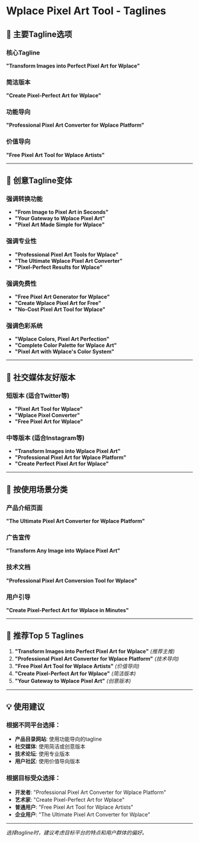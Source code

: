 # Wplace Pixel Art Tool - Taglines

## 🎯 主要Tagline选项

### 核心Tagline
**"Transform Images into Perfect Pixel Art for Wplace"**

### 简洁版本
**"Create Pixel-Perfect Art for Wplace"**

### 功能导向
**"Professional Pixel Art Converter for Wplace Platform"**

### 价值导向
**"Free Pixel Art Tool for Wplace Artists"**

---

## 🚀 创意Tagline变体

### 强调转换功能
- **"From Image to Pixel Art in Seconds"**
- **"Your Gateway to Wplace Pixel Art"**
- **"Pixel Art Made Simple for Wplace"**

### 强调专业性
- **"Professional Pixel Art Tools for Wplace"**
- **"The Ultimate Wplace Pixel Art Converter"**
- **"Pixel-Perfect Results for Wplace"**

### 强调免费性
- **"Free Pixel Art Generator for Wplace"**
- **"Create Wplace Pixel Art for Free"**
- **"No-Cost Pixel Art Tool for Wplace"**

### 强调色彩系统
- **"Wplace Colors, Pixel Art Perfection"**
- **"Complete Color Palette for Wplace Art"**
- **"Pixel Art with Wplace's Color System"**

---

## 📱 社交媒体友好版本

### 短版本 (适合Twitter等)
- **"Pixel Art Tool for Wplace"**
- **"Wplace Pixel Converter"**
- **"Free Pixel Art for Wplace"**

### 中等版本 (适合Instagram等)
- **"Transform Images into Wplace Pixel Art"**
- **"Professional Pixel Art for Wplace Platform"**
- **"Create Perfect Pixel Art for Wplace"**

---

## 🎨 按使用场景分类

### 产品介绍页面
**"The Ultimate Pixel Art Converter for Wplace Platform"**

### 广告宣传
**"Transform Any Image into Wplace Pixel Art"**

### 技术文档
**"Professional Pixel Art Conversion Tool for Wplace"**

### 用户引导
**"Create Pixel-Perfect Art for Wplace in Minutes"**

---

## 🌟 推荐Top 5 Taglines

1. **"Transform Images into Perfect Pixel Art for Wplace"** *(推荐主推)*
2. **"Professional Pixel Art Converter for Wplace Platform"** *(技术导向)*
3. **"Free Pixel Art Tool for Wplace Artists"** *(价值导向)*
4. **"Create Pixel-Perfect Art for Wplace"** *(简洁版本)*
5. **"Your Gateway to Wplace Pixel Art"** *(创意版本)*

---

## 💡 使用建议

### 根据不同平台选择：
- **产品目录网站**: 使用功能导向的tagline
- **社交媒体**: 使用简洁或创意版本
- **技术论坛**: 使用专业版本
- **用户社区**: 使用价值导向版本

### 根据目标受众选择：
- **开发者**: "Professional Pixel Art Converter for Wplace Platform"
- **艺术家**: "Create Pixel-Perfect Art for Wplace"
- **普通用户**: "Free Pixel Art Tool for Wplace Artists"
- **企业用户**: "The Ultimate Pixel Art Converter for Wplace"

---

*选择tagline时，建议考虑目标平台的特点和用户群体的偏好。* 